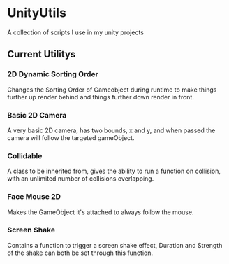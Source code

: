 # UnityUtils
A collection of scripts I use in my unity projects

## Current Utilitys

### 2D Dynamic Sorting Order
Changes the Sorting Order of Gameobject during runtime to make things further up render behind and things further down render in front.

### Basic 2D Camera
A very basic 2D camera, has two bounds, x and y, and when passed the camera will follow the targeted gameObject.

### Collidable
A class to be inherited from, gives the ability to run a function on collision, with an unlimited number of collisions overlapping.

### Face Mouse 2D
Makes the GameObject it's attached to always follow the mouse.

### Screen Shake
Contains a function to trigger a screen shake effect, Duration and Strength of the shake can both be set through this function.